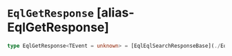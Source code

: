 # `EqlGetResponse` [alias-EqlGetResponse]
```typescript
type EqlGetResponse<TEvent = unknown> = [EqlEqlSearchResponseBase](./EqlEqlSearchResponseBase.md)<TEvent>;
```
